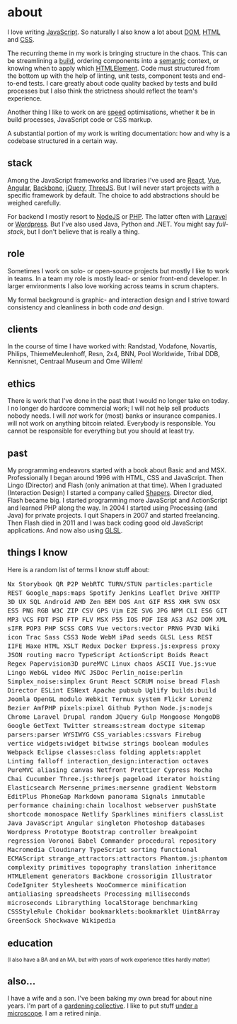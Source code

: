 <!--
  id: 324
  date: 2007-01-04
  modified: 2022-05-11
  slug: about
  type: page
  metaKeyword: about
  metaDescription: I love writing JavaScript. So naturally I know a lot about: DOM, HTML and CSS. Streamlining build processes is also one of my favorite pasttimes.
-->

# about

I love writing [JavaScript](/search/javascript). So naturally I also know a lot about [DOM](/search/dom), [HTML](/search/html) and [CSS](/search/css).

The recurring theme in my work is bringing structure in the chaos. This can be streamlining a [build](/search/build), ordering components into a [semantic](/search/semantic) context, or knowing when to apply which [HTMLElement](/search/HTMLElement). Code must structured from the bottom up with the help of linting, unit tests, component tests and end-to-end tests.
I care greatly about code quality backed by tests and build processes but I also think the strictness should reflect the team's experience.

Another thing I like to work on are [speed](/search/speed) optimisations, whether it be in build processes, JavaScript code or CSS markup.

A substantial portion of my work is writing documentation: how and why is a codebase structured in a certain way.

## stack

Among the JavaScript frameworks and libraries I've used are [React](/search/react), [Vue](/search/vue), [Angular](/search/angular), [Backbone](/search/backbone), [jQuery](/search/jquery), [ThreeJS](/search/threejs). But I will never start projects with a specific framework by default. The choice to add abstractions should be weighed carefully.

For backend I mostly resort to [NodeJS](/search/node) or [PHP](/search/php). The latter often with [Laravel](/search/laravel) or [Wordpress](/search/wordpress). But I've also used Java, Python and .NET. You might say *full-stack*, but I don't believe that is really a thing.

## role

Sometimes I work on solo- or open-source projects but mostly I like to work in teams. 
In a team my role is mostly lead- or senior front-end developer. 
In larger environments I also love working across teams in scrum chapters.

My formal background is graphic- and interaction design and I strive toward consistency and cleanliness in both code *and* design.

## clients

In the course of time I have worked with: Randstad, Vodafone, Novartis, Philips, ThiemeMeulenhoff, Resn, 2x4, BNN, Pool Worldwide, Tribal DDB, Kennisnet, Centraal Museum and Ome Willem!

## ethics

There is work that I've done in the past that I would no longer take on today.<!-- My morals have changed. -->
I no longer do hardcore commercial work; I will not help sell products nobody needs. I will *not* work for (most) banks or insurance companies. I will not work on anything bitcoin related. <!-- Amazon, Apple, Google, Facebook, Nestle, Coca Cola, oil companies -->
Everybody is responsible. You cannot be responsible for everything but you should at least try<!-- ; nothing is in vain when you're part of a chaotic system -->.

## past

My programming endeavors started with a book about Basic and and MSX.
Professionally I began around 1996 with HTML, CSS and JavaScript. Then Lingo (Director) and Flash (only animation at that time).
When I graduated (Interaction Design) I started a company called [Shapers](https://shapers.nl). Director died, Flash became big. I started programming more JavaScript and ActionScript and learned PHP along the way.
In 2004 I started using Processing (and Java) for private projects.
I quit Shapers in 2007 and started freelancing.
Then Flash died in 2011 and I was back coding good old JavaScript applications. And now also using [GLSL](/search/GLSL).

## things I know

Here is a random list of terms I know stuff about: 
<div data-terms style="font-family:'Source Code Pro',monospace;font-size:0.875rem;line-height:1.25rem;">Nx Storybook QR P2P WebRTC TURN/STUN particles:particle REST Google_maps:maps Spotify Jenkins Leaflet Drive XHTTP 3D UX SQL Android AMD Zen BEM DOS Ant GIF RSS XHR SVN OSX ES5 PNG RGB W3C ZIP CSV GPS Vim E2E SVG JPG NPM CLI ES6 GIT MP3 VCS FDT PSD FTP FLV MSX P55 IOS PDF IE8 AS3 AS2 DOM XML sIFR POP3 PHP SCSS CORS Vue vectors:vector PRNG PV3D Wiki icon Trac Sass CSS3 Node WebM iPad seeds GLSL Less REST IIFE Haxe HTML XSLT Redux Docker Express.js:express proxy JSON routing macro TypeScript ActionScript Boids React Regex Papervision3D pureMVC Linux chaos ASCII Vue.js:vue Lingo WebGL video MVC JSDoc Perlin_noise:perlin Simplex_noise:simplex Grunt React SCRUM noise bread Flash Director ESLint ESNext Apache pubsub Uglify builds:build Joomla OpenGL modulo Webkit Termux system Flickr Lorenz Bezier AmfPHP pixels:pixel Github Python Node.js:nodejs Chrome Laravel Drupal random JQuery Gulp Mongoose MongoDB Google GetText Twitter streams:stream doctype sitemap parsers:parser WYSIWYG CSS_variables:cssvars Firebug vertice widgets:widget bitwise strings boolean modules Webpack Eclipse classes:class folding applets:applet Linting falloff interaction_design:interaction octaves PureMVC aliasing canvas Netfront Prettier Cypress Mocha Chai Cucumber Three.js:threejs pageload iterator hoisting Elasticsearch Mersenne_primes:mersenne gradient Webstorm EditPlus PhoneGap Markdown panorama Signals immutable performance chaining:chain localhost webserver pushState shortcode monospace Netlify Sparklines minifiers classList Java JavaScript Angular singleton Photoshop databases Wordpress Prototype Bootstrap controller breakpoint regression Voronoi Babel Commander procedural repository Macromedia Cloudinary TypeScript sorting functional ECMAScript strange_attractors:attractors Phantom.js:phantom complexity primitives topography translation inheritance HTMLElement generators Backbone crossorigin Illustrator CodeIgniter Stylesheets WooCommerce minification antialiasing spreadsheets Processing milliseconds microseconds Librarything localStorage benchmarking CSSStyleRule Chokidar bookmarklets:bookmarklet Uint8Array GreenSock Shockwave Wikipedia</div> 

## education

<small>(I also have a BA and an MA, but with <span data-from="1997-01-01"></span> years of work experience titles hardly matter)</small>

## also...

I have a wife and a son. I've been baking my own bread for about <span data-from="2015-04-04">nine</span> years. I'm part of a [gardening collective](https://www.icanchangetheworldwithmytwohands.nl). I like to put stuff [under a microscope](https://vimeo.com/showcase/9363359). I am a retired ninja.
